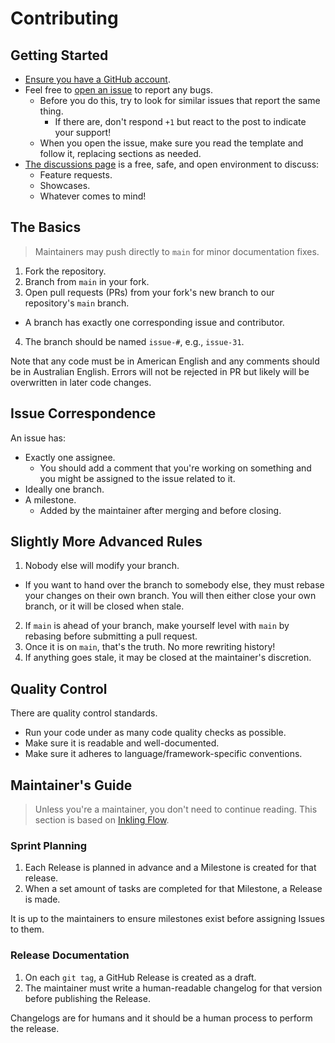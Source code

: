 # Contributing

## Getting Started

- [Ensure you have a GitHub account][join].
- Feel free to [open an issue][report] to report any bugs.
    - Before you do this, try to look for similar issues that report the same thing.
        - If there are, don't respond `+1` but react to the post to indicate your support!
    - When you open the issue, make sure you read the template and follow it, replacing sections as needed.
- [The discussions page][discussions] is a free, safe, and open environment to discuss:
    - Feature requests.
    - Showcases.
    - Whatever comes to mind!

## The Basics

> Maintainers may push directly to `main` for minor documentation fixes.

1. Fork the repository.
2. Branch from `main` in your fork.
3. Open pull requests (PRs) from your fork's new branch to our repository's `main` branch.
- A branch has exactly one corresponding issue and contributor.
4. The branch should be named `issue-#`, e.g., `issue-31`.

Note that any code must be in American English and any comments should be in Australian English. Errors will not be
rejected in PR but likely will be overwritten in later code changes.

## Issue Correspondence

An issue has:

- Exactly one assignee.
    - You should add a comment that you're working on something and you might be assigned to the issue related to it.
- Ideally one branch.
- A milestone.
    - Added by the maintainer after merging and before closing.

## Slightly More Advanced Rules

1. Nobody else will modify your branch.
- If you want to hand over the branch to somebody else, they must rebase your changes on their own branch. You
  will then either close your own branch, or it will be closed when stale.
2. If `main` is ahead of your branch, make yourself level with `main` by rebasing before submitting a pull request.
3. Once it is on `main`, that's the truth. No more rewriting history!
4. If anything goes stale, it may be closed at the maintainer's discretion.

## Quality Control

There are quality control standards.

- Run your code under as many code quality checks as possible.
- Make sure it is readable and well-documented.
- Make sure it adheres to language/framework-specific conventions.

## Maintainer's Guide

> Unless you're a maintainer, you don't need to continue reading. This section is based on [Inkling Flow][flow].

### Sprint Planning

1. Each Release is planned in advance and a Milestone is created for that release.
2. When a set amount of tasks are completed for that Milestone, a Release is made.

It is up to the maintainers to ensure milestones exist before assigning Issues to them.

### Release Documentation

1. On each `git tag`, a GitHub Release is created as a draft.
2. The maintainer must write a human-readable changelog for that version before publishing the Release.

Changelogs are for humans and it should be a human process to perform the release.

[join]: https://github.com/join
[report]: /issues/new
[discussions]: /discussions
[flow]: https://github.com/teaminkling/doc-flow
